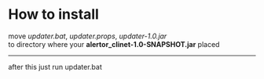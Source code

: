 # How to install
move *updater.bat*, *updater.props*, *updater-1.0.jar*<br>
to directory where your **alertor_clinet-1.0-SNAPSHOT.jar** placed 
<hr>
after this just run updater.bat